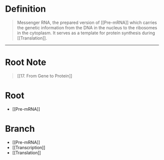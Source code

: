 # Definition
> Messenger RNA, the prepared version of [[Pre-mRNA]] which carries the genetic information from the DNA in the nucleus to the ribosomes in the cytoplasm. It serves as a template for protein synthesis during [[Translation]].
***
# Root Note
> [[17. From Gene to Protein]]
# Root
- [[Pre-mRNA]]
# Branch
- [[Pre-mRNA]]
- [[Transcription]]
- [[Translation]]